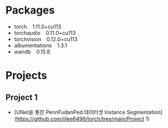 # Packages
* torch &ensp; 1.11.0+cu113
* torchaudio &ensp; 0.11.0+cu113
* torchvision &ensp; 0.12.0+cu113
* albumentations &ensp; 1.3.1
* wandb &ensp; 0.15.8

# Projects

## Project 1
* [UNet을 통한 PennFudanPed 데이터셋 Instance Segmentation](https://github.com/jjlee6496/torch/tree/main/Project 1)
